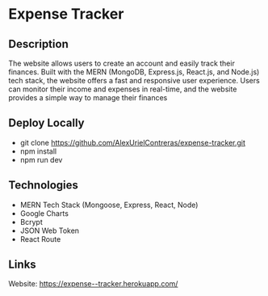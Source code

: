 # Expense Tracker

## Description 
The website allows users to create an account and easily track their finances. Built with the MERN (MongoDB, Express.js, React.js, and Node.js) tech stack, the website offers a fast and responsive user experience. Users can monitor their income and expenses in real-time, and the website provides a simple way to manage their finances

## Deploy Locally
- git clone https://github.com/AlexUrielContreras/expense-tracker.git
- npm install
- npm run dev

## Technologies
- MERN Tech Stack (Mongoose, Express, React, Node)
- Google Charts
- Bcrypt
- JSON Web Token
- React Route

## Links 
Website: https://expense--tracker.herokuapp.com/